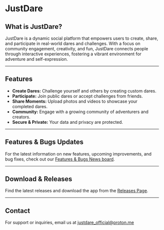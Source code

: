 # JustDare

## What is JustDare?

JustDare is a dynamic social platform that empowers users to create, share, and participate in real-world dares and challenges. With a focus on community engagement, creativity, and fun, JustDare connects people through interactive experiences, fostering a vibrant environment for adventure and self-expression.

---

## Features

- **Create Dares:** Challenge yourself and others by creating custom dares.
- **Participate:** Join public dares or accept challenges from friends.
- **Share Moments:** Upload photos and videos to showcase your completed dares.
- **Community:** Engage with a growing community of adventurers and creators.
- **Secure & Private:** Your data and privacy are protected.

---

## Features & Bugs Updates

For the latest information on new features, upcoming improvements, and bug fixes, check out our [Features & Bugs News board](https://github.com/JustDare-Official/JustDare/blob/main/FEATURES_AND_BUGS.md).

---

## Download & Releases

Find the latest releases and download the app from the [Releases Page](https://github.com/JustDare-Official/JustDare/releases).

---

## Contact

For support or inquiries, email us at [justdare_official@proton.me](mailto:justdare_official@proton.me)
